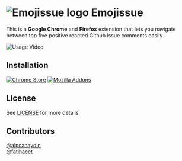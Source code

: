 # ![Emojissue logo](https://cdn.rawgit.com/alpcanaydin/emojissue/e3e2f43e/src/icons/icon48.png) Emojissue


This is a **Google Chrome** and **Firefox** extension that lets you navigate between top five positive reacted Github issue comments easily.

![Usage Video](https://user-images.githubusercontent.com/1801024/36064499-d1079cdc-0e9c-11e8-8c09-2a87cece5a2a.gif)

## Installation

[![Chrome Store](https://developer.chrome.com/webstore/images/ChromeWebStore_BadgeWBorder_v2_206x58.png)](https://chrome.google.com/webstore/detail/emojissue/hlmdfmfhdcegcldcgohndokilbnmkgfm) [![Mozilla Addons](https://addons.cdn.mozilla.net/static/img/addons-buttons/AMO-button_1.png)](https://addons.mozilla.org/addon/emojissue)

## License

See [LICENSE](https://github.com/alpcanaydin/emojissue/blob/master/LICENSE) for more details.

## Contributors
[@alpcanaydin](https://github.com/alpcanaydin)<br />
[@fatihacet](https://github.com/fatihacet)

